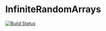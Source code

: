 # InfiniteRandomArrays

[![Build Status](https://github.com/DanielVandH/InfiniteRandomArrays.jl/actions/workflows/CI.yml/badge.svg?branch=main)](https://github.com/DanielVandH/InfiniteRandomArrays.jl/actions/workflows/CI.yml?query=branch%3Amain)
